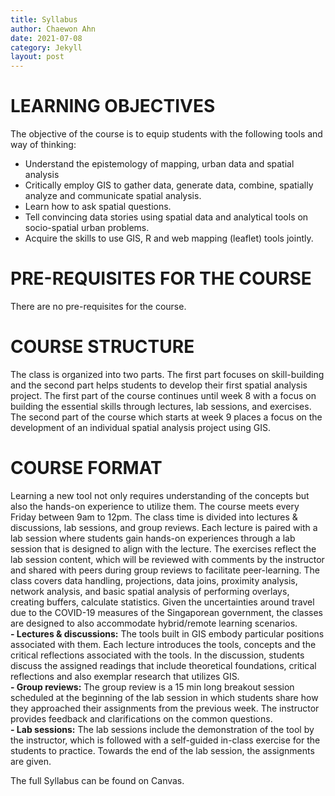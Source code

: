 ```yaml
---
title: Syllabus
author: Chaewon Ahn
date: 2021-07-08
category: Jekyll
layout: post
---
```


# LEARNING OBJECTIVES
The objective of the course is to equip students with the following tools and way of thinking:
-	Understand the epistemology of mapping, urban data and spatial analysis
-	Critically employ GIS to gather data, generate data, combine, spatially analyze and communicate spatial analysis.
-	Learn how to ask spatial questions.
-	Tell convincing data stories using spatial data and analytical tools on socio-spatial urban problems.
-	Acquire the skills to use GIS, R and web mapping (leaflet) tools jointly.

# PRE-REQUISITES FOR THE COURSE 
There are no pre-requisites for the course.

# COURSE STRUCTURE
The class is organized into two parts. The first part focuses on skill-building and the second part helps students to develop their first spatial analysis project. The first part of the course continues until week 8 with a focus on building the essential skills through lectures, lab sessions, and exercises. The second part of the course which starts at week 9 places a focus on the development of an individual spatial analysis project using GIS.

# COURSE FORMAT
Learning a new tool not only requires understanding of the concepts but also the hands-on experience to utilize them. The course meets every Friday between 9am to 12pm. The class time is divided into lectures & discussions, lab sessions, and group reviews. Each lecture is paired with a lab session where students gain hands-on experiences through a lab session that is designed to align with the lecture. The exercises reflect the lab session content, which will be reviewed with comments by the instructor and shared with peers during group reviews to facilitate peer-learning. The class covers data handling, projections, data joins, proximity analysis, network analysis, and basic spatial analysis of performing overlays, creating buffers, calculate statistics. Given the uncertainties around travel due to the COVID-19 measures of the Singaporean government, the classes are designed to also accommodate hybrid/remote learning scenarios.<br>
**-	Lectures & discussions:** The tools built in GIS embody particular positions associated with them. Each lecture introduces the tools, concepts and the critical reflections associated with the tools. In the discussion, students discuss the assigned readings that include theoretical foundations, critical reflections and also exemplar research that utilizes GIS.   <br>
**-	Group reviews:** The group review is a 15 min long breakout session scheduled at the beginning of the lab session in which students share how they approached their assignments from the previous week. The instructor provides feedback and clarifications on the common questions.<br>
**-	Lab sessions:** The lab sessions include the demonstration of the tool by the instructor, which is followed with a self-guided in-class exercise for the students to practice. Towards the end of the lab session, the assignments are given. 

The full Syllabus can be found on Canvas.


[1]: https://pages.github.com
